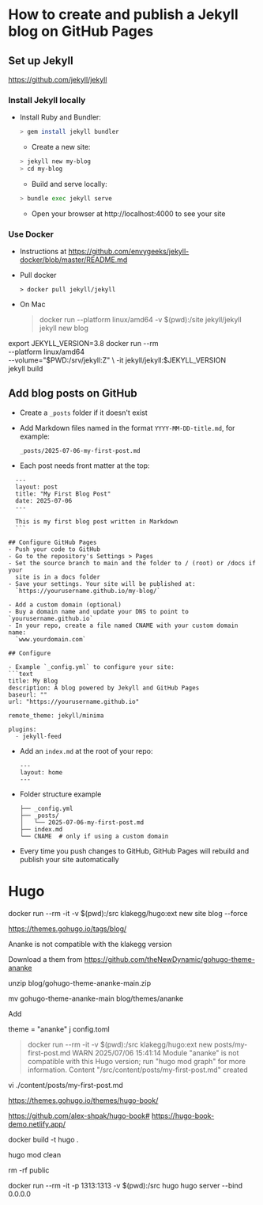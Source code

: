 # How to create and publish a Jekyll blog on GitHub Pages

## Set up Jekyll

https://github.com/jekyll/jekyll

### Install Jekyll locally

- Install Ruby and Bundler:
  ```bash
  > gem install jekyll bundler
  ```

  - Create a new site:
  ```bash
  > jekyll new my-blog
  > cd my-blog
  ```

  - Build and serve locally:
  ```bash
  > bundle exec jekyll serve
  ```

  - Open your browser at http://localhost:4000 to see your site

### Use Docker

- Instructions at https://github.com/envygeeks/jekyll-docker/blob/master/README.md

- Pull docker
  ```
  > docker pull jekyll/jekyll
  ```

- On Mac
  > docker run --platform linux/amd64 -v $(pwd):/site jekyll/jekyll jekyll new blog


export JEKYLL_VERSION=3.8
docker run --rm \
  --platform linux/amd64 \
  --volume="$PWD:/srv/jekyll:Z" \
  -it jekyll/jekyll:$JEKYLL_VERSION \
  jekyll build

## Add blog posts on GitHub
  - Create a `_posts` folder if it doesn't exist
  - Add Markdown files named in the format `YYYY-MM-DD-title.md`, for example:
    ```text
    _posts/2025-07-06-my-first-post.md
    ```

  - Each post needs front matter at the top:
  ```text
    ---
    layout: post
    title: "My First Blog Post"
    date: 2025-07-06
    ---

    This is my first blog post written in Markdown
    ```

## Configure GitHub Pages
  - Push your code to GitHub
  - Go to the repository's Settings > Pages
  - Set the source branch to main and the folder to / (root) or /docs if your
    site is in a docs folder
  - Save your settings. Your site will be published at:
    `https://yourusername.github.io/my-blog/`

- Add a custom domain (optional)
  - Buy a domain name and update your DNS to point to `yourusername.github.io`
  - In your repo, create a file named CNAME with your custom domain name:
    `www.yourdomain.com`

## Configure

- Example `_config.yml` to configure your site:
  ```text
  title: My Blog
  description: A blog powered by Jekyll and GitHub Pages
  baseurl: ""
  url: "https://yourusername.github.io"

  remote_theme: jekyll/minima

  plugins:
    - jekyll-feed
  ```

- Add an `index.md` at the root of your repo:
  ```text
  ---
  layout: home
  ---
  ```

- Folder structure example
  ```text
  ├── _config.yml
  ├── _posts/
  │   └── 2025-07-06-my-first-post.md
  ├── index.md
  └── CNAME  # only if using a custom domain
  ```

- Every time you push changes to GitHub, GitHub Pages will rebuild and publish your site automatically

# Hugo

docker run --rm -it -v $(pwd):/src klakegg/hugo:ext new site blog --force

https://themes.gohugo.io/tags/blog/

Ananke is not compatible with the klakegg version

Download a them from https://github.com/theNewDynamic/gohugo-theme-ananke

unzip blog/gohugo-theme-ananke-main.zip

mv gohugo-theme-ananke-main blog/themes/ananke

Add  

theme = "ananke"
j
config.toml


> docker run --rm -it -v $(pwd):/src klakegg/hugo:ext new posts/my-first-post.md
WARN 2025/07/06 15:41:14 Module "ananke" is not compatible with this Hugo version; run "hugo mod graph" for more information.
Content "/src/content/posts/my-first-post.md" created

vi ./content/posts/my-first-post.md


https://themes.gohugo.io/themes/hugo-book/

https://github.com/alex-shpak/hugo-book#
https://hugo-book-demo.netlify.app/

docker build -t hugo .

hugo mod clean

rm -rf public

docker run --rm -it -p 1313:1313 -v $(pwd):/src hugo hugo server --bind 0.0.0.0
